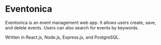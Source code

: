# Eventonica

Eventonica is an event management web app. It allows users create, save, and delete events.
Users can also search for events by keywords.

Written in ​React.js, Node.js, Express.js, and PostgreSQL​.

